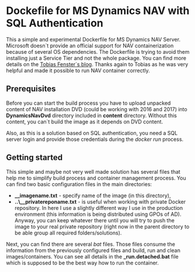 # Dockefile for MS Dynamics NAV with SQL Authentication
This a simple and experimental Dockerfile for MS Dynamics NAV Server. Microsoft doesn\`t provide an official support for NAV containerization because of several OS dependencies. 
The Dockerfile is trying to avoid them installing just a Service Tier and not the whole package.
You can find more details on the [Tobias Fenster`s blog](http://navblog.infoma.de/index.php/2016/11/18/dynamics-nav-2017-in-a-windows-container-with-docker/). 
Thanks again to Tobias as he was very helpful and made it possible to run NAV container correctly.

## Prerequisites
Before you can start the build process you have to upload unpacked content of NAV installation DVD (could be working with 2016 and 2017) into **DynamicsNavDvd** directory included in **content** directory.
Without this content, you can\`t build the image as it depends on DVD content.

Also, as this is a solution based on SQL authentication, you need a SQL server login and provide those credentials during the *docker run* process.

## Getting started
This simple and maybe not very well made solution has several files that help me to simplify build process and container management process.
You can find two basic configuration files in the main directories:
* **__imagename.txt** - specify name of the image (in this directory),
* **..\\__privatereponame.txt** - is useful when working with private Docker repository. In here I use a slightly different way I use in the production environment (this information is being distributed using GPOs of AD). Anyway, you can keep whatever there until you will try to push the image to your real private repository (right now in the parent directory to be able group all required folders/solutions).

Next, you can find there are several *bat* files. Those files consume the information from the previously configured files and build, run and clean images/containers. You can see all details in the **_run.detached.bat** file which is supposed to be the best way how to run the container.
